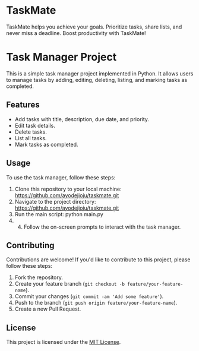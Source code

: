 # TaskMate
TaskMate helps you achieve your goals. Prioritize tasks, share lists, and never miss a deadline. Boost productivity with TaskMate!
# Task Manager Project

This is a simple task manager project implemented in Python. It allows users to manage tasks by adding, editing, deleting, listing, and marking tasks as completed.

## Features

- Add tasks with title, description, due date, and priority.
- Edit task details.
- Delete tasks.
- List all tasks.
- Mark tasks as completed.

## Usage

To use the task manager, follow these steps:

1. Clone this repository to your local machine: https://github.com/ayodejioju/taskmate.git
2. Navigate to the project directory: https://github.com/ayodejioju/taskmate.git
3. Run the main script: python main.py
4. 4. Follow the on-screen prompts to interact with the task manager.

## Contributing

Contributions are welcome! If you'd like to contribute to this project, please follow these steps:

1. Fork the repository.
2. Create your feature branch (`git checkout -b feature/your-feature-name`).
3. Commit your changes (`git commit -am 'Add some feature'`).
4. Push to the branch (`git push origin feature/your-feature-name`).
5. Create a new Pull Request.

## License

This project is licensed under the [MIT License](LICENSE).
